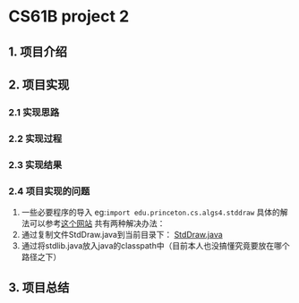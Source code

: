 # CS61B project 2

## 1. 项目介绍
## 2. 项目实现
### 2.1 实现思路
### 2.2 实现过程
### 2.3 实现结果
### 2.4 项目实现的问题
1. 一些必要程序的导入
eg:`import edu.princeton.cs.algs4.stddraw`
具体的解法可以参考[这个网站](https://algs4.cs.princeton.edu/code/javadoc/edu/princeton/cs/algs4/StdDraw.html)
共有两种解决办法：
1. 通过复制文件StdDraw.java到当前目录下：
    [StdDraw.java](https://introcs.cs.princeton.edu/java/stdlib/StdDraw.java)
2. 通过将stdlib.java放入java的classpath中（目前本人也没搞懂究竟要放在哪个路径之下）
## 3. 项目总结
